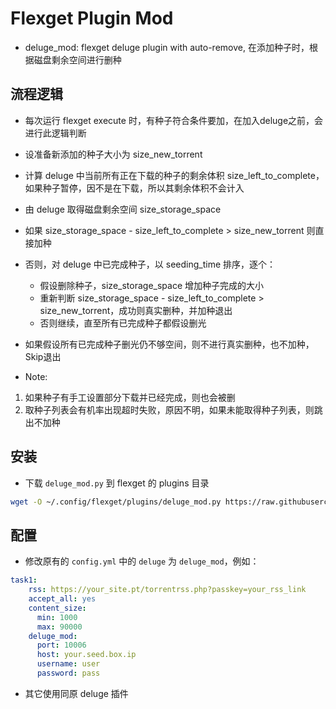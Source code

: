 # Flexget Plugin Mod

* deluge_mod: flexget deluge plugin with auto-remove, 在添加种子时，根据磁盘剩余空间进行删种

## 流程逻辑
* 每次运行 flexget execute 时，有种子符合条件要加，在加入deluge之前，会进行此逻辑判断
* 设准备新添加的种子大小为 size_new_torrent
* 计算 deluge 中当前所有正在下载的种子的剩余体积 size_left_to_complete，如果种子暂停，因不是在下载，所以其剩余体积不会计入
* 由 deluge 取得磁盘剩余空间 size_storage_space
* 如果 size_storage_space - size_left_to_complete > size_new_torrent 则直接加种
* 否则，对 deluge 中已完成种子，以 seeding_time 排序，逐个：
	* 假设删除种子，size_storage_space 增加种子完成的大小
	* 重新判断 size_storage_space - size_left_to_complete > size_new_torrent，成功则真实删种，并加种退出
	* 否则继续，直至所有已完成种子都假设删光
* 如果假设所有已完成种子删光仍不够空间，则不进行真实删种，也不加种，Skip退出

* Note:
1. 如果种子有手工设置部分下载并已经完成，则也会被删
2. 取种子列表会有机率出现超时失败，原因不明，如果未能取得种子列表，则跳出不加种 


## 安装
* 下载 `deluge_mod.py` 到 flexget 的 plugins 目录
```sh
wget -O ~/.config/flexget/plugins/deluge_mod.py https://raw.githubusercontent.com/ccf-2012/flexget_plugin_mod/main/deluge_mod.py
```

## 配置
* 修改原有的 `config.yml` 中的 `deluge` 为 `deluge_mod`，例如：
```yaml
task1:
    rss: https://your_site.pt/torrentrss.php?passkey=your_rss_link
    accept_all: yes
    content_size:
      min: 1000
      max: 90000
    deluge_mod:
      port: 10006
      host: your.seed.box.ip
      username: user
      password: pass
```
* 其它使用同原 deluge 插件


